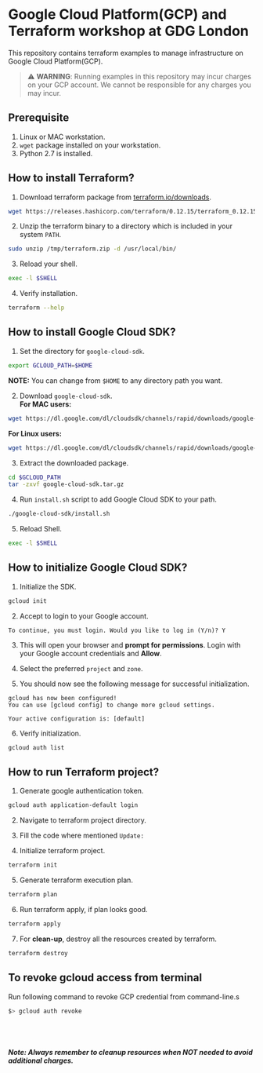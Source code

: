 # Google Cloud Platform(GCP) and Terraform workshop at GDG London
This repository contains terraform examples to manage infrastructure on Google Cloud Platform(GCP).

> :warning: **WARNING**:
> Running examples in this repository may incur charges on your GCP account.
> We cannot be responsible for any charges you may incur.


## Prerequisite
1. Linux or MAC workstation.
2. `wget` package installed on your workstation.
3. Python 2.7 is installed.

## How to install Terraform?

1. Download terraform package from [terraform.io/downloads](ttps://terraform.io/downloads.html).
```bash
wget https://releases.hashicorp.com/terraform/0.12.15/terraform_0.12.15_linux_amd64.zip -O /tmp/terraform.zip
```

2. Unzip the terraform binary to a directory which is included in your system `PATH`.
```bash
sudo unzip /tmp/terraform.zip -d /usr/local/bin/
```

3. Reload your shell.
```bash
exec -l $SHELL
```

4. Verify installation.
```bash
terraform --help
```


## How to install Google Cloud SDK?
1. Set the directory for `google-cloud-sdk`.
```bash
export GCLOUD_PATH=$HOME
```
**NOTE:** You can change from `$HOME` to any directory path you want.

2. Download `google-cloud-sdk`.<br>
  **For MAC users:**
```bash
wget https://dl.google.com/dl/cloudsdk/channels/rapid/downloads/google-cloud-sdk-271.0.0-darwin-x86_64.tar.gz -O $GCLOUD_PATH/google-cloud-sdk.tar.gz
```
  **For Linux users:**
```bash
wget https://dl.google.com/dl/cloudsdk/channels/rapid/downloads/google-cloud-sdk-271.0.0-linux-x86_64.tar.gz -O $GCLOUD_PATH/google-cloud-sdk.tar.gz
```

3. Extract the downloaded package.
```bash
cd $GCLOUD_PATH
tar -zxvf google-cloud-sdk.tar.gz
```

4. Run `install.sh` script to add Google Cloud SDK to your path.
```bash
./google-cloud-sdk/install.sh
```

5. Reload Shell.
```bash
exec -l $SHELL
```

## How to initialize Google Cloud SDK?
1. Initialize the SDK.
```bash
gcloud init
```

2. Accept to login to your Google account.
```
To continue, you must login. Would you like to log in (Y/n)? Y
```

3. This will open your browser and **prompt for permissions**. Login with your Google account credentials and **Allow**.

4. Select the preferred `project` and `zone`.

5. You should now see the following message for successful initialization.

  ```
  gcloud has now been configured!
  You can use [gcloud config] to change more gcloud settings.

  Your active configuration is: [default]
  ```

6. Verify initialization.
```bash
gcloud auth list
```

## How to run Terraform project?
1. Generate google authentication token.
```bash
gcloud auth application-default login
```

2. Navigate to terraform project directory.

3. Fill the code where mentioned `Update:`

4. Initialize terraform project.
```bash
terraform init
```

5. Generate terraform execution plan.
```bash
terraform plan
```

6. Run terraform apply, if plan looks good.
```bash
terraform apply
```

7. For **clean-up**, destroy all the resources created by terraform.
```bash
terraform destroy
```

## To revoke gcloud access from terminal
Run following command to revoke GCP credential from command-line.s
  ```bash
  $> gcloud auth revoke
  ```
<br><br>

##### Note: Always remember to **cleanup resources** when **NOT** needed to avoid additional charges.
